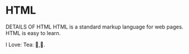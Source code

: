 # HTML
DETAILS OF HTML
HTML is a standard markup language for web pages.
HTML is easy to learn.


I Love: Tea: :pizza:,:dancer:.
